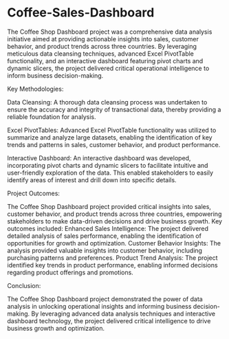 # Coffee-Sales-Dashboard

The Coffee Shop Dashboard project was a comprehensive data analysis initiative aimed at providing actionable insights into sales, customer behavior, and product trends across three countries. By leveraging meticulous data cleansing techniques, advanced Excel PivotTable functionality, and an interactive dashboard featuring pivot charts and dynamic slicers, the project delivered critical operational intelligence to inform business decision-making.

Key Methodologies:

Data Cleansing: A thorough data cleansing process was undertaken to ensure the accuracy and integrity of transactional data, thereby providing a reliable foundation for analysis.

Excel PivotTables: Advanced Excel PivotTable functionality was utilized to summarize and analyze large datasets, enabling the identification of key trends and patterns in sales, customer behavior, and product performance.

Interactive Dashboard: An interactive dashboard was developed, incorporating pivot charts and dynamic slicers to facilitate intuitive and user-friendly exploration of the data. This enabled stakeholders to easily identify areas of interest and drill down into specific details.

Project Outcomes:

The Coffee Shop Dashboard project provided critical insights into sales, customer behavior, and product trends across three countries, empowering stakeholders to make data-driven decisions and drive business growth. Key outcomes included:
Enhanced Sales Intelligence: The project delivered detailed analysis of sales performance, enabling the identification of opportunities for growth and optimization.
Customer Behavior Insights: The analysis provided valuable insights into customer behavior, including purchasing patterns and preferences.
Product Trend Analysis: The project identified key trends in product performance, enabling informed decisions regarding product offerings and promotions.

Conclusion:

The Coffee Shop Dashboard project demonstrated the power of data analysis in unlocking operational insights and informing business decision-making. By leveraging advanced data analysis techniques and interactive dashboard technology, the project delivered critical intelligence to drive business growth and optimization.
